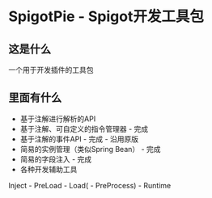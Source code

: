 # SpigotPie - Spigot开发工具包

## 这是什么
一个用于开发插件的工具包

## 里面有什么
- 基于注解进行解析的API
- 基于注解、可自定义的指令管理器 - 完成
- 基于注解的事件API - 完成 - 沿用原版
- 简易的实例管理（类似Spring Bean） - 完成
- 简易的字段注入 - 完成
- 各种开发辅助工具

Inject - PreLoad - Load( - PreProcess) - Runtime